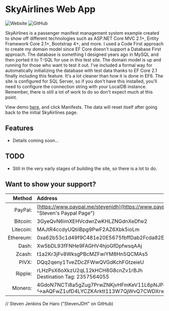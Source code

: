 # SkyAirlines Web App

![Website](https://img.shields.io/website?label=demo&url=https%3A%2F%2Fstevenjdh.azurewebsites.net%2FHome%2FSkyAirlines)
![GitHub](https://img.shields.io/github/license/StevenJDH/SkyAirlines-WebApp)

SkyAirlines is a passenger manifest management system example created to show off different technologies such as ASP.NET Core MVC 2.1+, Entity Framework Core 2.1+, Bootstrap 4+, and more. I used a Code First approach to create my domain model since EF Core doesn't support a Database First approach. The database is something I designed years ago in MySQL and then ported it to T-SQL for use in this test site. The domain model is up and running for those who want to test it out. I've included a formal way for automatically initializing the database with test data thanks to EF Core 2.1 finally including this feature. It's a lot cleaner than how it is done in EF6. The site is configured for SQL Server, so if you don't have this installed, you'll need to configure the connection string with your LocalDB instance. Remember, there is still a lot of work to do so don't expect much at this point.

View demo [here](https://stevenjdh.azurewebsites.net/Home/SkyAirlines), and click Manifests. The data will reset itself after going back to the initial SkyAirlines page.

## Features
* Details coming soon...

## TODO
* Still in the very early stages of building the site, so there is a lot to do.

## Want to show your support?

|Method       | Address                                                                                                    |
|------------:|:-----------------------------------------------------------------------------------------------------------|
|PayPal:      | [https://www.paypal.me/stevenjdh](https://www.paypal.me/stevenjdh "Steven's Paypal Page")                  |
|Bitcoin:     | 3GyeQvN6imXEHVcdwrZwKHLZNGdnXeDfw2                                                                         |
|Litecoin:    | MAJtR4ccdyUQtiiBpg9PwF2AZ6Xbk5ioLm                                                                         |
|Ethereum:    | 0xa62b53c1d49f9C481e20E5675fbffDab2Fcda82E                                                                 |
|Dash:        | Xw5bDL93fFNHe9FAGHV4hjoGfDpfwsqAAj                                                                         |
|Zcash:       | t1a2Kr3jFv8WksgPBcMZFwiYM8Hn5QCMAs5                                                                        |
|PIVX:        | DQq2qeny1TveZDcZFWwQVGdKchFGtzeieU                                                                         |
|Ripple:      | rLHzPsX6oXkzU2qL12kHCH8G8cnZv1rBJh<br />Destination Tag: 2357564055                                        |
|Monero:      | 4GdoN7NCTi8a5gZug7PrwZNKjvHFmKeV11L6pNJPgj5QNEHsN6eeX3D<br />&#8618;aAQFwZ1ufD4LYCZKArktt113W7QjWvQ7CWDXrwM8yCGgEdhV3Wt|


// Steven Jenkins De Haro ("StevenJDH" on GitHub)
